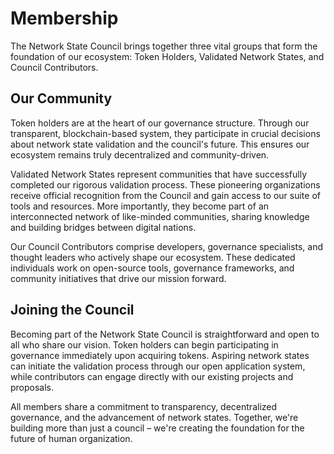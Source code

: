 # Membership

The Network State Council brings together three vital groups that form the foundation of our ecosystem: Token Holders, Validated Network States, and Council Contributors.

## Our Community

Token holders are at the heart of our governance structure. Through our transparent, blockchain-based system, they participate in crucial decisions about network state validation and the council's future. This ensures our ecosystem remains truly decentralized and community-driven.

Validated Network States represent communities that have successfully completed our rigorous validation process. These pioneering organizations receive official recognition from the Council and gain access to our suite of tools and resources. More importantly, they become part of an interconnected network of like-minded communities, sharing knowledge and building bridges between digital nations.

Our Council Contributors comprise developers, governance specialists, and thought leaders who actively shape our ecosystem. These dedicated individuals work on open-source tools, governance frameworks, and community initiatives that drive our mission forward.

## Joining the Council

Becoming part of the Network State Council is straightforward and open to all who share our vision. Token holders can begin participating in governance immediately upon acquiring tokens. Aspiring network states can initiate the validation process through our open application system, while contributors can engage directly with our existing projects and proposals.

All members share a commitment to transparency, decentralized governance, and the advancement of network states. Together, we're building more than just a council – we're creating the foundation for the future of human organization.
